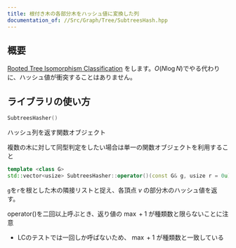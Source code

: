 ```yaml
---
title: 根付き木の各部分木をハッシュ値に変換した列
documentation_of: //Src/Graph/Tree/SubtreesHash.hpp
---
```


## 概要

[Rooted Tree Isomorphism Classification](https://judge.yosupo.jp/problem/rooted_tree_isomorphism_classification) をします。$O(N\log N)$でやる代わりに、ハッシュ値が衝突することはありません。

## ライブラリの使い方

```cpp
SubtreesHasher()
```

ハッシュ列を返す関数オブジェクト

複数の木に対して同型判定をしたい場合は単一の関数オブジェクトを利用すること

```cpp
template <class G>
std::vector<usize> SubtreesHasher::operator()(const G& g, usize r = 0u)
```

`g`を`r`を根とした木の隣接リストと捉え、各頂点 $v$ の部分木のハッシュ値を返す。

operator()を二回以上呼ぶとき、返り値の $\max + 1$ が種類数と限らないことに注意

- LCのテストでは一回しか呼ばないため、 $\max + 1$ が種類数と一致している
